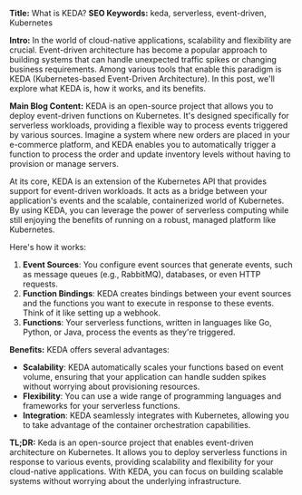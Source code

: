 **Title:** What is KEDA?
**SEO Keywords:** keda, serverless, event-driven, Kubernetes

**Intro:**
In the world of cloud-native applications, scalability and flexibility are crucial. Event-driven architecture has become a popular approach to building systems that can handle unexpected traffic spikes or changing business requirements. Among various tools that enable this paradigm is KEDA (Kubernetes-based Event-Driven Architecture). In this post, we'll explore what KEDA is, how it works, and its benefits.

**Main Blog Content:**
KEDA is an open-source project that allows you to deploy event-driven functions on Kubernetes. It's designed specifically for serverless workloads, providing a flexible way to process events triggered by various sources. Imagine a system where new orders are placed in your e-commerce platform, and KEDA enables you to automatically trigger a function to process the order and update inventory levels without having to provision or manage servers.

At its core, KEDA is an extension of the Kubernetes API that provides support for event-driven workloads. It acts as a bridge between your application's events and the scalable, containerized world of Kubernetes. By using KEDA, you can leverage the power of serverless computing while still enjoying the benefits of running on a robust, managed platform like Kubernetes.

Here's how it works:

1. **Event Sources**: You configure event sources that generate events, such as message queues (e.g., RabbitMQ), databases, or even HTTP requests.
2. **Function Bindings**: KEDA creates bindings between your event sources and the functions you want to execute in response to these events. Think of it like setting up a webhook.
3. **Functions**: Your serverless functions, written in languages like Go, Python, or Java, process the events as they're triggered.

**Benefits:**
KEDA offers several advantages:

* **Scalability**: KEDA automatically scales your functions based on event volume, ensuring that your application can handle sudden spikes without worrying about provisioning resources.
* **Flexibility**: You can use a wide range of programming languages and frameworks for your serverless functions.
* **Integration**: KEDA seamlessly integrates with Kubernetes, allowing you to take advantage of the container orchestration capabilities.

**TL;DR:**
Keda is an open-source project that enables event-driven architecture on Kubernetes. It allows you to deploy serverless functions in response to various events, providing scalability and flexibility for your cloud-native applications. With KEDA, you can focus on building scalable systems without worrying about the underlying infrastructure.